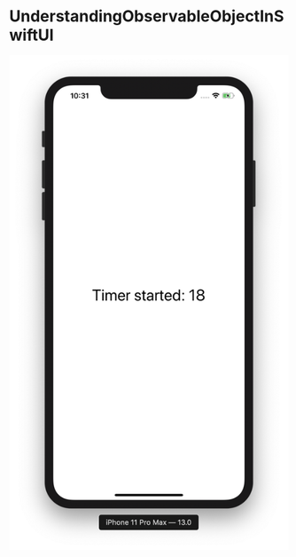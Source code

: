 # UnderstandingObservableObjectInSwiftUI

![alt_text](https://github.com/ram4ik/UnderstandingObservableObjectInSwiftUI/blob/master/UnderstandingObservableObjectInSwiftUI/Assets.xcassets/src.imageset/src.png)
